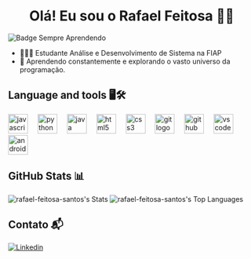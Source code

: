 <h1 align="center">Olá! Eu sou o Rafael Feitosa 🖐🏾</h1> 

![Badge Sempre Aprendendo](http://img.shields.io/static/v1?label=STATUS&message=SEMPRE%20APRENDENDO&color=GREEN&style=for-the-badge)

<ul>
  <li>👨🏾‍💻 Estudante Análise e Desenvolvimento de Sistema na FIAP</li>
  <li>🚀 Aprendendo constantemente e explorando o vasto universo da programação. </li>
</ul>

<h2>Language and tools 🖥️🛠️</h2>
<div align="left">
  <img src="https://cdn.jsdelivr.net/gh/devicons/devicon/icons/javascript/javascript-original.svg" height="40" alt="javascript logo"  />
  <img width="12" />
  <img src="https://cdn.jsdelivr.net/gh/devicons/devicon/icons/python/python-original.svg" height="40" alt="python logo"  />
  <img width="12" />
  <img src="https://cdn.jsdelivr.net/gh/devicons/devicon/icons/java/java-original.svg" height="40" alt="java logo"  />
  <img width="12" />
  <img src="https://cdn.jsdelivr.net/gh/devicons/devicon/icons/html5/html5-original.svg" height="40" alt="html5 logo"  />
  <img width="12" />
  <img src="https://cdn.jsdelivr.net/gh/devicons/devicon/icons/css3/css3-original.svg" height="40" alt="css3 logo"  />
  <img width="12" />
  <img src="https://cdn.jsdelivr.net/gh/devicons/devicon/icons/git/git-original.svg" height="40" alt="git logo"  />
  <img width="12" />
  <img src="https://skillicons.dev/icons?i=github" height="40" alt="github logo" />
  <img width="12" />
  <img src="https://cdn.jsdelivr.net/gh/devicons/devicon/icons/vscode/vscode-original.svg" height="40" alt="vscode logo" />
  <img width="12" />
  <img src="https://cdn.jsdelivr.net/gh/devicons/devicon@latest/icons/androidstudio/androidstudio-original.svg" height="40" alt="android studio"/>

</div>


<h2>GitHub Stats 📊</h2>

![rafael-feitosa-santos's Stats](https://github-readme-stats.vercel.app/api?username=rafael-feitosa-santos&theme=tokyonight&show_icons=true&hide_border=false&count_private=true)
![rafael-feitosa-santos's Top Languages](https://github-readme-stats.vercel.app/api/top-langs/?username=rafael-feitosa-santos&theme=tokyonight&show_icons=true&hide_border=false&layout=compact)

<h2>Contato 📬</h2>

[![Linkedin](https://img.shields.io/badge/LinkedIn-0077B5?style=for-the-badge&logo=linkedin&logoColor=white)](https://www.linkedin.com/in/rafael-feitosa-84708917b/)

